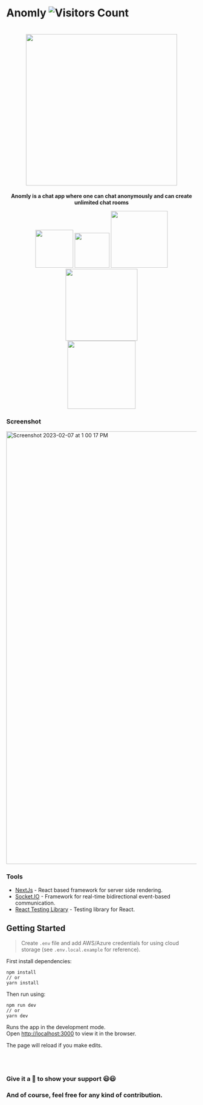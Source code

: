 # Anomly ![Visitors Count](https://visitor-badge.laobi.icu/badge?page_id=msk4862.Anomly)

<div align="center">
    <h1><img src="https://github.com/msk4862/Anomly/blob/master/public/images/chat-logo1.png" width="400"></h1>
    <p>
         <b>Anomly is a chat app where one can chat anonymously and can create unlimited chat rooms</b>
    </p>
      <img src="https://api.travis-ci.org/msk4862/Anomly.svg?branch=master&status=passed" width="100">
      <img src="https://img.shields.io/github/license/msk4862/Anomly?style=flat-square" width="92">
      <img src="https://forthebadge.com/images/badges/made-with-javascript.svg" width="150">
      <img src="https://forthebadge.com/images/badges/powered-by-responsibility.svg" width="190">
      <br />
      <img src="https://forthebadge.com/images/badges/built-with-love.svg" width="180">
</div>

### Screenshot
<img width="1143" alt="Screenshot 2023-02-07 at 1 00 17 PM" src="https://user-images.githubusercontent.com/24875366/217179701-9c470cdc-5d6f-47a8-a27a-9d03245a0f94.png">


### Tools

-   [NextJs](https://nextjs.org/) - React based framework for server side rendering.
-   [Socket.IO](https://socket.io/) - Framework for real-time bidirectional event-based communication.
-   [React Testing Library](https://github.com/testing-library/react-testing-library) - Testing library for React.

## Getting Started

> Create `.env` file and add AWS/Azure credentials for using cloud storage (see `.env.local.example` for reference).

First install dependencies:

```
npm install
// or
yarn install
```

Then run using:

```
npm run dev
// or
yarn dev
```

Runs the app in the development mode.<br />
Open [http://localhost:3000](http://localhost:3000) to view it in the browser.

The page will reload if you make edits.

<br />
<br />

### Give it a 🌟 to show your support 😃😃

### And of course, feel free for any kind of contribution.
